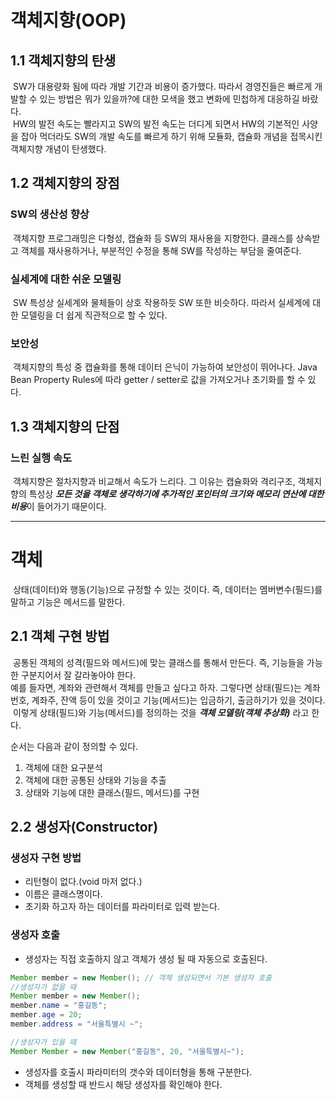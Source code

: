 # 객체지향(OOP)

## 1.1 객체지향의 탄생

 &nbsp;SW가 대용량화 됨에 따라 개발 기간과 비용이 증가했다. 따라서 경영진들은 빠르게 개발할 수 있는 방법은 뭐가 있을까?에 대한 모색을 했고 변화에 민첩하게 대응하길 바랐다.  
 &nbsp;HW의 발전 속도는 빨라지고 SW의 발전 속도는 더디게 되면서 HW의 기본적인 사양을 잡아 먹더라도 SW의 개발 속도를 빠르게 하기 위해 모듈화, 캡슐화 개념을 접목시킨 
 객체지향 개념이 탄생했다.  
 
   
 ## 1.2 객체지향의 장점
 ### SW의 생산성 향상  
 &nbsp;객체지향 프로그래밍은 다형성, 캡슐화 등 SW의 재사용을 지향한다. 클래스를 상속받고 객체를 재사용하거나, 부분적인 수정을 통해 SW를 작성하는 부담을 줄여준다.  
   
 ### 실세계에 대한 쉬운 모델링
 &nbsp;SW 특성상 실세계와 물체들이 상호 작용하듯 SW 또한 비슷하다. 따라서 실세계에 대한 모델링을 더 쉽게 직관적으로 할 수 있다.  
 
 ### 보안성
 &nbsp;객체지향의 특성 중 캡슐화를 통해 데이터 은닉이 가능하여 보안성이 뛰어나다. Java Bean Property Rules에 따라 getter / setter로 값을 가져오거나 초기화를 할 수 있다.  
   
   
 ## 1.3 객체지향의 단점  
 ### 느린 실행 속도  
 &nbsp;객체지향은 절차지향과 비교해서 속도가 느리다. 그 이유는 캡슐화와 격리구조, 객체지향의 특성상 ***모든 것을 객체로 생각하기에 추가적인 포인터의 크기와 메모리 연산에 대한 비용***이 들어가기 때문이다.  
   
---
     
 # 객체  
 &nbsp;상태(데이터)와 행동(기능)으로 규정할 수 있는 것이다. 즉, 데이터는 멤버변수(필드)를 말하고 기능은 메서드를 말한다.  
   
   
 ## 2.1 객체 구현 방법  
 &nbsp;공통된 객체의 성격(필드와 메서드)에 맞는 클래스를 통해서 만든다. 즉, 기능들을 가능한 구분지어서 잘 갈라놓아야 한다.  
 예를 들자면, 계좌와 관련해서 객체를 만들고 싶다고 하자. 그렇다면 상태(필드)는 계좌번호, 계좌주, 잔액 등이 있을 것이고 기능(메서드)는 입금하기, 출금하기가 있을 것이다.  
 &nbsp;이렇게 상태(필드)와 기능(메서드)를 정의하는 것을 ***객체 모델링(객체 추상화)*** 라고 한다.  
   
   순서는 다음과 같이 정의할 수 있다.  
   1. 객체에 대한 요구분석  
   2. 객체에 대한 공통된 상태와 기능을 추출  
   3. 상태와 기능에 대한 클래스(필드, 메서드)를 구현  
  
  ## 2.2 생성자(Constructor)  
  ### 생성자 구현 방법  
  - 리턴형이 없다.(void 마저 없다.)  
  - 이름은 클래스명이다.  
  - 초기화 하고자 하는 데이터를 파라미터로 입력 받는다.  
  ### 생성자 호출
  - 생성자는 직접 호출하지 않고 객체가 생성 될 때 자동으로 호출된다.  
  ```java
Member member = new Member(); // 객체 생성되면서 기본 생성자 호출
//생성자가 없을 때
Member member = new Member();
member.name = "홍길동";
member.age = 20;
member.address = "서울특별시 ~";

//생성자가 있을 때
Member Member = new Member("홍길동", 20, "서울특별시~");
  ```  
  - 생성자를 호출시 파라미터의 갯수와 데이터형을 통해 구분한다.  
  - 객체를 생성할 때 반드시 해당 생성자를 확인해야 한다.
  
